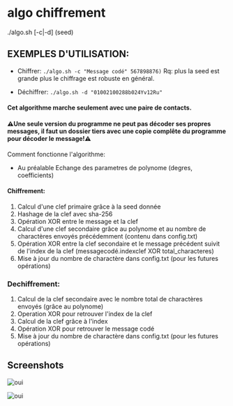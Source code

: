 # algo chiffrement
./algo.sh [-c|-d] <message> (seed)

## EXEMPLES D'UTILISATION:
- Chiffrer:
`./algo.sh -c "Message codé" 567898876)`
Rq: plus la seed est grande plus le chiffrage est robuste en général.


- Déchiffrer:
`./algo.sh -d "01002100288b024Yv12Ru"`


#### Cet algorithme marche seulement avec une paire de contacts.
#### ⚠️Une seule version du programme ne peut pas décoder ses propres messages, il faut un dossier tiers avec une copie complête du programme pour décoder le message!⚠️

Comment fonctionne l'algorithme:

- Au préalable Echange des parametres de polynome (degres, coefficients)
 
#### Chiffrement:
1. Calcul d'une clef primaire grâce à la seed donnée
2. Hashage de la clef avec sha-256
3. Opération XOR entre le message et la clef
4. Calcul d'une clef secondaire grâce au polynome et au nombre de charactères envoyés précédemment (contenu dans config.txt)
5. Opération XOR entre la clef secondaire et le message précédent suivit de l'index de la clef (messagecodé.indexclef XOR total_characteres)
6. Mise à jour du nombre de charactère dans config.txt (pour les futures opérations)

### Dechiffrement:
1. Calcul de la clef secondaire avec le nombre total de charactères envoyés (grâce au polynome)
2. Operation XOR pour retrouver l'index de la clef
3. Calcul de la clef grâce à l'index
4. Opération XOR pour retrouver le message codé
5. Mise à jour du nombre de charactère dans config.txt (pour les futures opérations)


## Screenshots

![oui](https://github.com/user-attachments/assets/c95c1f44-ca70-4648-badd-4af92d42d461)

![oui](https://github.com/user-attachments/assets/b3bb2a62-f19c-488d-9fe9-8e5c0eeeef11)





